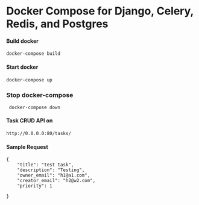 # Docker Compose for Django, Celery, Redis, and Postgres

#### Build docker

```
docker-compose build
```

#### Start docker

```
docker-compose up
```

### Stop docker-compose

```
 docker-compose down
```

#### Task CRUD API on 

```
http://0.0.0.0:80/tasks/
```

#### Sample Request 

```
{
    "title": "test task",
    "description": "Testing",
    "owner_email": "h1@a1.com",
    "creator_email": "h2@w2.com",
    "priority": 1

}
```

